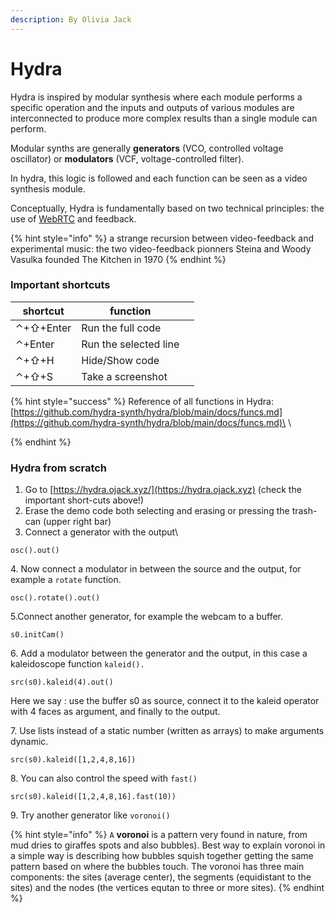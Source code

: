 ```yaml
---
description: By Olivia Jack
---
```


# Hydra

Hydra is inspired by modular synthesis where each module performs a specific operation and the inputs and outputs of various modules are interconnected to produce more complex results than a single module can perform.

Modular synths are generally **generators** (VCO, controlled voltage oscillator) or **modulators** (VCF, voltage-controlled filter).

In hydra, this logic is followed and each function can be seen as a video synthesis module.

Conceptually, Hydra is fundamentally based on two technical principles: the use of [WebRTC](../../networking/webrtc.md) and feedback.

{% hint style="info" %}
a strange recursion  between video-feedback and experimental music: the two video-feedback pionners Steina and Woody Vasulka founded The Kitchen in 1970
{% endhint %}

### Important shortcuts

| shortcut  | function              |   |
| --------- | --------------------- | - |
| ⌃+⇧+Enter | Run the full code     |   |
| ⌃+Enter   | Run the selected line |   |
| ⌃+⇧+H     | Hide/Show code        |   |
| ⌃+⇧+S     | Take a screenshot     |   |

{% hint style="success" %}
Reference of all functions in Hydra:\
[https://github.com/hydra-synth/hydra/blob/main/docs/funcs.md](https://github.com/hydra-synth/hydra/blob/main/docs/funcs.md)\
\

{% endhint %}

### &#x20;Hydra from scratch

1. Go to  [https://hydra.ojack.xyz/](https://hydra.ojack.xyz) (check the important short-cuts above!)
2. Erase the demo code both selecting and erasing or pressing the trash-can (upper right bar)
3. Connect a generator with the output\


```
osc().out()
```

4\. Now connect a modulator in between the source and the output, for example a `rotate` function.

```
osc().rotate().out()
```

5.Connect another generator, for example the webcam to a buffer.

```
s0.initCam()
```

6\. Add a modulator between the generator and the output, in this case a kaleidoscope function `kaleid().`

```
src(s0).kaleid(4).out()
```

Here we say : use the buffer s0 as source, connect it to the kaleid operator with 4 faces as argument, and finally to the output.

7\. Use lists instead of a static number (written as arrays) to make arguments dynamic.

```
src(s0).kaleid([1,2,4,8,16])
```

8\. You can also control the speed with `fast()`

```
src(s0).kaleid([1,2,4,8,16].fast(10))
```

9\. Try another generator like `voronoi()`

{% hint style="info" %}
`A` **voronoi** is a pattern very found in nature, from mud dries to giraffes spots and also bubbles). Best way to explain voronoi in a simple way is describing  how bubbles squish together getting the same pattern based on where the bubbles touch.  The voronoi has three main components: the sites (average center), the segments (equidistant to the sites) and the nodes (the vertices equtan to three or more sites).
{% endhint %}
